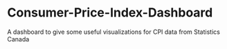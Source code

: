# Consumer-Price-Index-Dashboard
A dashboard to give some useful visualizations for CPI data from Statistics Canada
